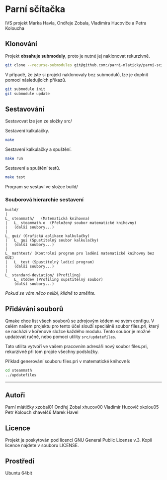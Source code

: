 # Parní sčítačka
IVS projekt Marka Havla, Ondřeje Zobala, Vladimíra Hucoviče a Petra Koloucha

## Klonování
Projekt **obsahuje submoduly**, proto je nutné jej naklonovat rekurzivně.
``` sh
git clone --recurse-submodules git@github.com:/parni-mlaticky/parni-scitacka
```

V případě, že jste si projekt naklonovaly bez submodulů, lze je doplnit pomocí následujících příkazů.

``` sh
git submodule init
git submodule update
```

## Sestavování
Sestavovat lze jen ze složky src/

Sestavení kalkulačky.
``` sh
make 
```

Sestavení kalkulačky a spuštění.
``` sh
make run
```

Sestavení a spuštění testů.
``` sh
make test
```

Program se sestaví ve složce build/

### Souborová hierarchie sestavení
```
build/
|
L_ steammath/   (Matematická knihovna)
|   L_ steammath.o  (Přeložený soubor matematické knihovny)
|   (další soubory...)
|
L_ gui/ (Grafická aplikace kalkulačky)
|   L_ gui (Spustitelný soubor kalkulačky)
|   (další soubory...)
|
L_ mathtest/ (Kontrolní program pro ladění matematické knihovny bez GUI)
|   L_ test (Spustitelný ladící program)
|   (další soubory...)
|
L_ standard-deviation/ (Profiling)
    L_ stddev (Profiling supstitelný soubor)
    (další soubory...)
```

*Pokud se vám něco nelíbí, klidně to změňte.*

## Přidávání souborů
Qmake chce list všech souborů se zdrojovým kódem ve svém configu. V celém našem projektu pro tento účel slouží speciálně soubor files.pri, který se nachází v kořenové složce každého modulu. Tento soubor je možné updatovat ručně, nebo pomocí utility `src/updatefiles`.

Tato utilita vytvoří ve vašem pracovním adresáři nový soubor files.pri, rekurzivně při tom projde všechny podsložky.

Příklad generování souboru files.pri v matematické knihovně:

``` sh
cd steammath
../updatefiles
```

* * *

## Autoři
Parní mlátičky
xzobal01 Ondřej Zobal
xhucov00 Vladimír Hucovič
xkolou05 Petr Kolouch
xhavel46 Marek Havel

## Licence
Projekt je poskytován pod licencí GNU General Public License v.3. Kopii licence najdete v souboru LICENSE.

## Prostředí
Ubuntu 64bit

